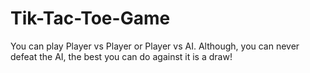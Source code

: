# Tik-Tac-Toe-Game
You can play Player vs Player or Player vs AI. Although, you can never defeat the AI, the best you can do against it is a draw!
